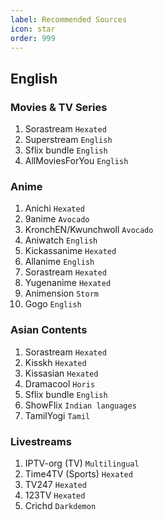 ```yaml
---
label: Recommended Sources
icon: star
order: 999
---
```


## English

### Movies & TV Series
1. Sorastream `Hexated`
2. Superstream `English`
3. Sflix bundle `English`
4. AllMoviesForYou `English`

### Anime
1. Anichi `Hexated`
2. 9anime `Avocado`
3. KronchEN/Kwunchwoll `Avocado`
4. Aniwatch `English`
5. Kickassanime `Hexated`
6. Allanime `English`
7. Sorastream `Hexated`
8. Yugenanime `Hexated`
9. Animension `Storm`
10. Gogo `English`

### Asian Contents
1. Sorastream `Hexated`
2. Kisskh `Hexated` 
3. Kissasian `Hexated`
4. Dramacool `Horis`
5. Sflix bundle `English`
6. ShowFlix `Indian languages`
7. TamilYogi `Tamil`

### Livestreams
1. IPTV-org (TV) `Multilingual`
2. Time4TV (Sports) `Hexated`
3. TV247 `Hexated`
4. 123TV `Hexated`
5. Crichd `Darkdemon`
